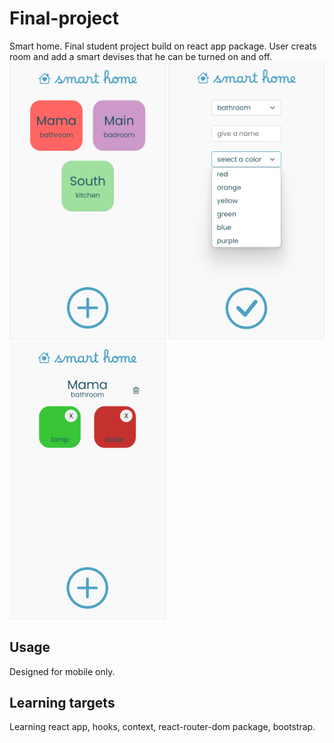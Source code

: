 # Final-project
Smart home.
Final student project build on react app package.
User creats room and add a smart devises that he can be turned on and off.
<br/>
<img src="/myapp/src/components/img/preview1.png" alt= “Preview” width="250px">
<img src="/myapp/src/components/img/preview3.png" alt= “Preview” width="250px">
<img src="/myapp/src/components/img/preview2.png" alt= “Preview” width="250px">

## Usage

Designed for mobile only.

## Learning targets
Learning react app, 
hooks, 
context, 
react-router-dom package, 
bootstrap.
